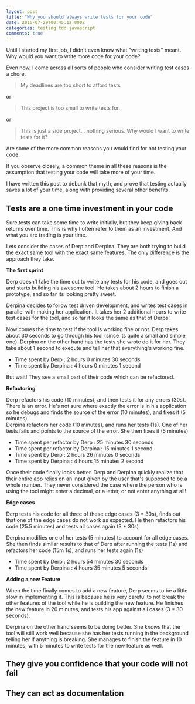 ```yaml
---
layout: post
title: "Why you should always write tests for your code"
date: 2016-07-29T00:45:12.000Z
categories: testing tdd javascript
comments: true
---
```


Until I started my first job, I didn't even know what "writing tests" meant. Why would you want to write more code for your code?  

Even now, I come across all sorts of people who consider writing test cases a chore.

>My deadlines are too short to afford tests

or

>This project is too small to write tests for.

or

>This is just a side project... nothing serious. Why would I want to write tests for it?

Are some of the more common reasons you would find for not testing your code.  

If you observe closely, a common theme in all these reasons is the assumption that testing your code will take more of your time.

I have written this post to debunk that myth, and prove that testing actually saves a lot of your time, along with providing several other benefits.

## Tests are a one time investment in your code

Sure,tests can take some time to write initially, but they keep giving back returns over time. This is why I often refer to them as an investment. And what you are trading is your time.

Lets consider the cases of Derp and Derpina. They are both trying to build the exact same tool with the exact same features. The only difference is the approach they take.

__The first sprint__

Derp doesn't take the time out to write any tests for his code, and goes out and starts building his awesome tool. He takes about 2 hours to finish a prototype, and so far its looking pretty sweet.

Derpina decides to follow test driven development, and writes test cases in parallel with making her application. It takes her 2 additional hours to write test cases for the tool, and so far it looks the same as that of Derps'.

Now comes the time to test if the tool is working fine or not. Derp takes about 30 seconds to go through his tool (since its quite a small and simple one). Derpina on the other hand has the tests she wrote do it for her. They take about 1 second to execute and tell her that everything's working fine.

- Time spent by Derp : 2 hours 0 minutes 30 seconds    
- Time spent by Derpina : 4 hours 0 minutes 1 second

But wait! They see a small part of their code which can be refactored.

__Refactoring__

Derp refactors his code (10 minutes), and then tests it for any errors (30s). There is an error. He's not sure where exactly the error is in his application so he debugs and finds the source of the error (10 minutes), and fixes it (5 minutes).  
Derpina refactors her code (10 minutes), and runs her tests (1s). One of her tests fails and points to the source of the error. She then fixes it (5 minutes)

- Time spent per refactor by Derp : 25 minutes 30 seconds    
- Time spent per refactor by Derpina : 15 minutes 1 second
- Time spent by Derp : 2 hours 26 minutes 0 seconds    
- Time spent by Derpina : 4 hours 15 minutes 2 second

Once their code finally looks better. Derp and Derpina quickly realize that their entire app relies on an input given by the user that's supposed to be a whole number. They never considered the case where the person who is using the tool might enter a decimal, or a letter, or not enter anything at all!

__Edge cases__

Derp tests his code for all three of these edge cases (3 * 30s), finds out that one of the edge cases do not work as expected. He then refactors his code (25.5 minutes) and tests all cases again (3 * 30s)

Derpina modifies one of her tests (5 minutes) to account for all edge cases. She then finds similar results to that of Derp after running the tests (1s) and refactors her code (15m 1s), and runs her tests again (1s)

- Time spent by Derp : 2 hours 54 minutes 30 seconds
- Time spent by Derpina : 4 hours 35 minutes 5 seconds

__Adding a new Feature__

When the time finally comes to add a new feature, Derp seems to be a little slow in implementing it. This is because he is very careful to not break the other features of the tool while he is building the new feature. He finishes the new feature in 20 minutes, and tests his app against all cases (3 * 30 seconds).

Derpina on the other hand seems to be doing better. She *knows* that the tool will still work well because she has her tests running in the background telling her if anything is breaking. She manages to finish the feature in 10 minutes, with 5 minutes to write tests for the new feature as well.

## They give you confidence that your code will not fail

## They can act as documentation
